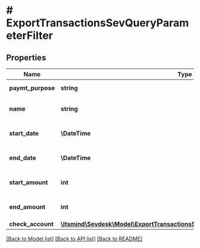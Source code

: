 # # ExportTransactionsSevQueryParameterFilter

## Properties

Name | Type | Description | Notes
------------ | ------------- | ------------- | -------------
**paymt_purpose** | **string** | the payment purpose | [optional]
**name** | **string** | the name of the payee/payer | [optional]
**start_date** | **\DateTime** | Start date of the transactions | [optional]
**end_date** | **\DateTime** | End date of the transactions | [optional]
**start_amount** | **int** | filters the transactions by amount | [optional]
**end_amount** | **int** | filters the transactions by amount | [optional]
**check_account** | [**\Itsmind\Sevdesk\Model\ExportTransactionsSevQueryParameterFilterCheckAccount**](ExportTransactionsSevQueryParameterFilterCheckAccount.md) |  | [optional]

[[Back to Model list]](../../README.md#models) [[Back to API list]](../../README.md#endpoints) [[Back to README]](../../README.md)
